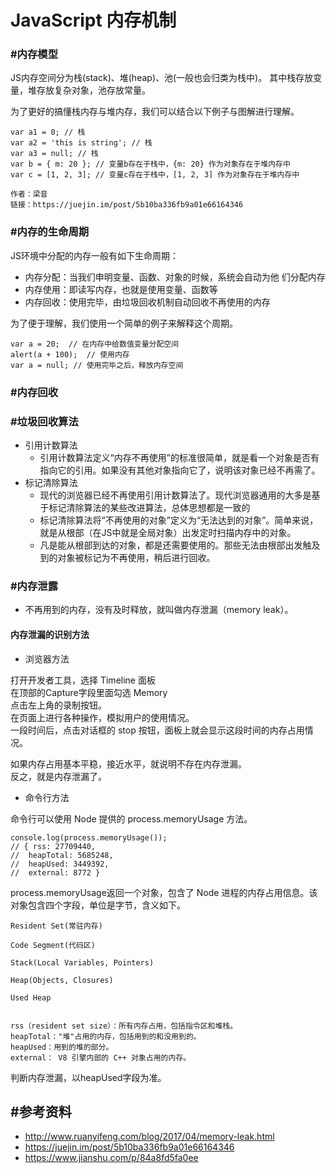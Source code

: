 # JavaScript 内存机制

### #内存模型

JS内存空间分为栈(stack)、堆(heap)、池(一般也会归类为栈中)。 其中栈存放变量，堆存放复杂对象，池存放常量。


为了更好的搞懂栈内存与堆内存，我们可以结合以下例子与图解进行理解。
```
var a1 = 0; // 栈 
var a2 = 'this is string'; // 栈
var a3 = null; // 栈 
var b = { m: 20 }; // 变量b存在于栈中，{m: 20} 作为对象存在于堆内存中
var c = [1, 2, 3]; // 变量c存在于栈中，[1, 2, 3] 作为对象存在于堆内存中

作者：梁音
链接：https://juejin.im/post/5b10ba336fb9a01e66164346
```

### #内存的生命周期

JS环境中分配的内存一般有如下生命周期：

- 内存分配：当我们申明变量、函数、对象的时候，系统会自动为他 们分配内存
- 内存使用：即读写内存，也就是使用变量、函数等
- 内存回收：使用完毕，由垃圾回收机制自动回收不再使用的内存

为了便于理解，我们使用一个简单的例子来解释这个周期。
```
var a = 20;  // 在内存中给数值变量分配空间
alert(a + 100);  // 使用内存
var a = null; // 使用完毕之后，释放内存空间
```

### #内存回收


### #垃圾回收算法

- 引用计数算法
  - 引用计数算法定义“内存不再使用”的标准很简单，就是看一个对象是否有指向它的引用。如果没有其他对象指向它了，说明该对象已经不再需了。
- 标记清除算法
  - 现代的浏览器已经不再使用引用计数算法了。现代浏览器通用的大多是基于标记清除算法的某些改进算法，总体思想都是一致的
  - 标记清除算法将“不再使用的对象”定义为“无法达到的对象”。简单来说，就是从根部（在JS中就是全局对象）出发定时扫描内存中的对象。
  - 凡是能从根部到达的对象，都是还需要使用的。那些无法由根部出发触及到的对象被标记为不再使用，稍后进行回收。



### #内存泄露

- 不再用到的内存，没有及时释放，就叫做内存泄漏（memory leak）。

#### 内存泄漏的识别方法
- 浏览器方法

打开开发者工具，选择 Timeline 面板  
在顶部的Capture字段里面勾选 Memory  
点击左上角的录制按钮。  
在页面上进行各种操作，模拟用户的使用情况。  
一段时间后，点击对话框的 stop 按钮，面板上就会显示这段时间的内存占用情况。  

如果内存占用基本平稳，接近水平，就说明不存在内存泄漏。  
反之，就是内存泄漏了。  

- 命令行方法

命令行可以使用 Node 提供的 process.memoryUsage 方法。
```
console.log(process.memoryUsage());
// { rss: 27709440,
//  heapTotal: 5685248,
//  heapUsed: 3449392,
//  external: 8772 }
```

process.memoryUsage返回一个对象，包含了 Node 进程的内存占用信息。该对象包含四个字段，单位是字节，含义如下。

```
Resident Set(常驻内存)

Code Segment(代码区)

Stack(Local Variables, Pointers)

Heap(Objects, Closures)

Used Heap


rss（resident set size）：所有内存占用，包括指令区和堆栈。
heapTotal："堆"占用的内存，包括用到的和没用到的。
heapUsed：用到的堆的部分。
external： V8 引擎内部的 C++ 对象占用的内存。
```
判断内存泄漏，以heapUsed字段为准。


## #参考资料

- http://www.ruanyifeng.com/blog/2017/04/memory-leak.html
- https://juejin.im/post/5b10ba336fb9a01e66164346
- https://www.jianshu.com/p/84a8fd5fa0ee
